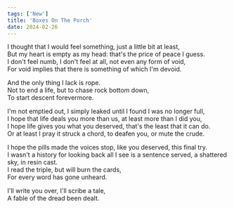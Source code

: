 ```yaml
---
tags: ['New']
title: 'Boxes On The Porch'
date: 2024-02-26
---
```


I thought that I would feel something, just a little bit at least,  
But my heart is empty as my head: that's the price of peace I guess.  
I don't feel numb, I don't feel at all, not even any form of void,  
For void implies that there is something of which I'm devoid.

And the only thing I lack is rope.  
Not to end a life, but to chase rock bottom down,  
To start descent forevermore.

I'm not emptied out, I simply leaked until I found I was no longer full,  
I hope that life deals you more than us, at least more than I did you,  
I hope life gives you what you deserved, that's the least that it can do.  
Or at least I pray it struck a chord, to deafen you, or mute the crude.

I hope the pills made the voices stop, like you deserved, this final try.  
I wasn't a history for looking back all I see is a sentence served, a shattered sky, in resin cast.  
I read the triple, but will burn the cards,  
For every word has gone unheard.

I'll write you over, I'll scribe a tale,  
A fable of the dread been dealt.  
